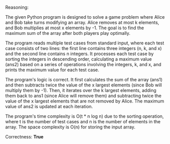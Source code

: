 Reasoning:

The given Python program is designed to solve a game problem where Alice and Bob take turns modifying an array. Alice removes at most k elements, and Bob multiplies at most x elements by -1. The goal is to find the maximum sum of the array after both players play optimally.

The program reads multiple test cases from standard input, where each test case consists of two lines: the first line contains three integers (n, k, and x) and the second line contains n integers. It processes each test case by sorting the integers in descending order, calculating a maximum value (ans2) based on a series of operations involving the integers, k, and x, and prints the maximum value for each test case.

The program's logic is correct. It first calculates the sum of the array (ans1) and then subtracts twice the value of the x largest elements (since Bob will multiply them by -1). Then, it iterates over the k largest elements, adding them back to ans1 (since Alice will remove them) and subtracting twice the value of the x largest elements that are not removed by Alice. The maximum value of ans2 is updated at each iteration.

The program's time complexity is O(t \* n log n) due to the sorting operation, where t is the number of test cases and n is the number of elements in the array. The space complexity is O(n) for storing the input array.

Correctness: **True**